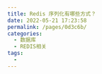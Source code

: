 ```yaml
---
title: Redis 序列化有哪些方式？
date: 2022-05-21 17:23:58
permalink: /pages/0d3c6b/
categories:
  - 数据库
  - REDIS相关
tags:
  - 
---
```

